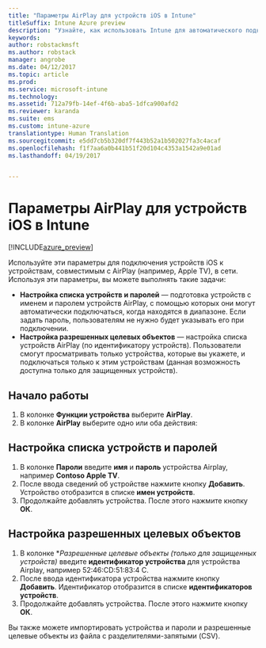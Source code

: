 ```yaml
---
title: "Параметры AirPlay для устройств iOS в Intune"
titleSuffix: Intune Azure preview
description: "Узнайте, как использовать Intune для автоматического подключения устройства iOS к устройствам, совместимым с AirPlay."
keywords: 
author: robstackmsft
ms.author: robstack
manager: angrobe
ms.date: 04/12/2017
ms.topic: article
ms.prod: 
ms.service: microsoft-intune
ms.technology: 
ms.assetid: 712a79fb-14ef-4f6b-aba5-1dfca900afd2
ms.reviewer: karanda
ms.suite: ems
ms.custom: intune-azure
translationtype: Human Translation
ms.sourcegitcommit: e5dd7cb5b320df7f443b52a1b502027fa3c4acaf
ms.openlocfilehash: f1f7aa6a0b441b51f20d104c4353a1542a9e01ad
ms.lasthandoff: 04/19/2017


---
```


# <a name="intune-airplay-settings-for-ios-devices"></a>Параметры AirPlay для устройств iOS в Intune

[!INCLUDE[azure_preview](../includes/azure_preview.md)]

Используйте эти параметры для подключения устройств iOS к устройствам, совместимым с AirPlay (например, Apple TV), в сети.
Используя эти параметры, вы можете выполнять такие задачи:

- **Настройка списка устройств и паролей** — подготовка устройств с именем и паролем устройств AirPlay, с помощью которых они могут автоматически подключаться, когда находятся в диапазоне. Если задать пароль, пользователям не нужно будет указывать его при подключении.
- **Настройка разрешенных целевых объектов** — настройка списка устройств AirPlay (по идентификатору устройств). Пользователи смогут просматривать только устройства, которые вы укажете, и подключаться только к этим устройствам (данная возможность доступна только для защищенных устройств).

## <a name="get-started"></a>Начало работы

1. В колонке **Функции устройства** выберите **AirPlay**.
2. В колонке **AirPlay** выберите одно или оба действия:

## <a name="configure-a-device-and-password-list"></a>Настройка списка устройств и паролей

1. В колонке **Пароли** введите **имя** и **пароль** устройства Airplay, например **Contoso Apple TV**.
2. После ввода сведений об устройстве нажмите кнопку **Добавить**. Устройство отобразится в списке **имен устройств**.
3. Продолжайте добавлять устройства. После этого нажмите кнопку **ОК**.


## <a name="configure-allowed-destinations"></a>Настройка разрешенных целевых объектов

1. В колонке **Разрешенные целевые объекты (только для защищенных устройств)* введите **идентификатор устройства** для устройства Airplay, например 52:46:CD:51:83:4 C.
2. После ввода идентификатора устройства нажмите кнопку **Добавить**. Идентификатор отобразится в списке **идентификаторов устройств**.
3. Продолжайте добавлять устройства. После этого нажмите кнопку **ОК**.

Вы также можете импортировать устройства и пароли и разрешенные целевые объекты из файла с разделителями-запятыми (CSV).



